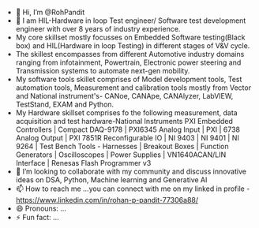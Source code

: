 - 👋 Hi, I’m @RohPandit
- 👀 I am HIL-Hardware in loop Test engineer/ Software test development engineer with over 8 years of industry experience.
- My core skillset mostly focusses on Embedded Software testing(Black box) and HIL(Hardware in loop Testing)  in different stages of V&V cycle.
- The skillest encompasses from different Automotive industry domains ranging from infotainment, Powertrain, Electronic power steering and Transmission systems to automate next-gen mobility.
- My software tools skillet comprises of Model development tools, Test automation tools, Measurement and calibration tools mostly from Vector and National instrument's- CANoe, CANApe, CANAlyzer, LabVIEW, TestStand, EXAM and Python.
- My Hardware skillset comprises fo the following measurement, data acquisition and test hardware-National Instruments PXI Embedded Controllers | Compact DAQ-9178 | PXI6345 Analog Input | PXI | 6738 Analog Output | PXI 7851R Reconfigurable IO | NI 9403 | NI 9401 | NI 9264 | Test Bench Tools - Harnesses | Breakout Boxes | Function Generators | Oscilloscopes | Power Supplies | VN1640ACAN/LIN Interface | Renesas Flash Programmer v3
- 💞️ I’m looking to collaborate with my community and discuss innovative ideas on DSA, Python, Machine learning and Generative AI 
- 📫 How to reach me ...you can connect with me on my linked in profile - https://www.linkedin.com/in/rohan-p-pandit-77306a88/
- 😄 Pronouns: ...
- ⚡ Fun fact: ...

<!---
RohPandit/RohPandit is a ✨ special ✨ repository because its `README.md` (this file) appears on your GitHub profile.
You can click the Preview link to take a look at your changes.
--->
